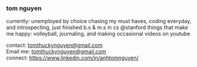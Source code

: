 
### tom nguyen
currently: unemployed by choice chasing my must haves, coding everyday, and introspecting,
just finished b.s & m.s in cs @stanford
things that make me happy: volleyball, journaling, and making occasional videos on youtube 

contact: tomthuckynguyen@gmail.com <br>
Email me: tomthuckynguyen@gmail.com <br>
connect: https://www.linkedin.com/in/anhtomnguyen/  <br>

